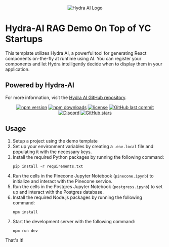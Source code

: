 <p align="center">
  <img src="https://github.com/michaelmagan/hydraai/raw/main/github-hydra-ai.png" alt="Hydra AI Logo">
</p>

# Hydra-AI RAG Demo On Top of YC Startups

This template utilizes Hydra AI, a powerful tool for generating React components on-the-fly at runtime using AI. You can register your components and let Hydra intelligently decide when to display them in your application.

## Powered by Hydra-AI

For more information, visit the [Hydra AI GitHub repository](https://github.com/michaelmagan/hydraai/tree/main).

<p align="center">
  <a href="https://www.npmjs.com/package/hydra-ai"><img src="https://img.shields.io/npm/v/hydra-ai.svg" alt="npm version"></a>
  <a href="https://www.npmjs.com/package/hydra-ai"><img src="https://img.shields.io/npm/dm/hydra-ai.svg" alt="npm downloads"></a>
  <a href="https://github.com/michaelmagan/hydraai/blob/main/LICENSE"><img src="https://img.shields.io/github/license/michaelmagan/hydraai.svg" alt="license"></a>
  <a href="https://github.com/michaelmagan/hydraai/commits/main"><img src="https://img.shields.io/github/last-commit/michaelmagan/hydraai.svg" alt="GitHub last commit"></a>
  <a href="https://discord.gg/dJNvPEHth6"><img src="https://img.shields.io/discord/1251581895414911016?color=7289da&label=discord" alt="Discord"></a>
  <a href="https://github.com/michaelmagan/hydraai/stargazers"><img src="https://img.shields.io/github/stars/michaelmagan/hydraai.svg?style=social" alt="GitHub stars"></a>
</p>

## Usage

1. Setup a project using the demo template
2. Set up your environment variables by creating a `.env.local` file and populating it with the necessary keys.
3. Install the required Python packages by running the following command:
   ```
   pip install -r requirements.txt
   ```
4. Run the cells in the Pinecone Jupyter Notebook (`pinecone.ipynb`) to initialize and interact with the Pinecone service.
5. Run the cells in the Postgres Jupyter Notebook (`postgress.ipynb`) to set up and interact with the Postgres database.
6. Install the required Node.js packages by running the following command:
   ```
   npm install
   ```
7. Start the development server with the following command:
   ```
   npm run dev
   ```

That's it!
